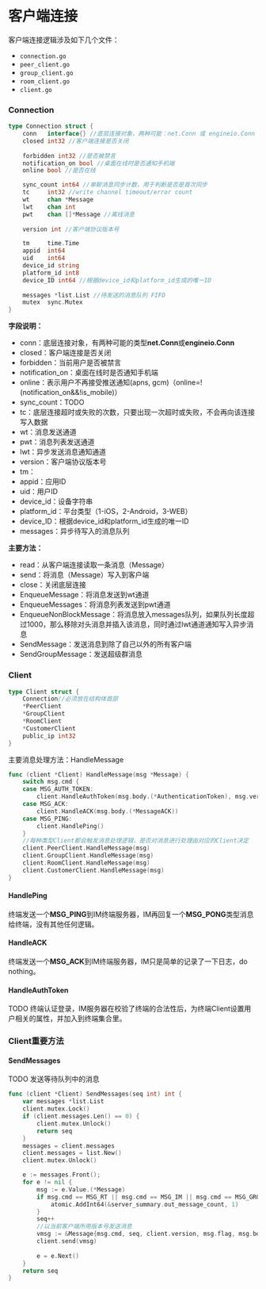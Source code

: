 # 客户端连接

客户端连接逻辑涉及如下几个文件：

- `connection.go`
- `peer_client.go`
- `group_client.go`
- `room_client.go`
- `client.go`

### Connection

```go
type Connection struct {
	conn   interface{} //底层连接对象，两种可能：net.Conn 或 engineio.Conn
	closed int32 //客户端连接是否关闭
	
	forbidden int32 //是否被禁言
	notification_on bool //桌面在线时是否通知手机端
	online bool //是否在线

	sync_count int64 //单聊消息同步计数，用于判断是否是首次同步
	tc     int32 //write channel timeout/error count
	wt     chan *Message
	lwt    chan int
	pwt    chan []*Message //离线消息
	
	version int //客户端协议版本号

	tm     time.Time
	appid  int64
	uid    int64
	device_id string
	platform_id int8
	device_ID int64 //根据device_id和platform_id生成的唯一ID
	
	messages *list.List //待发送的消息队列 FIFO
	mutex  sync.Mutex
}
```

**字段说明：**

- conn：底层连接对象，有两种可能的类型**net.Conn**或**engineio.Conn**
- closed：客户端连接是否关闭
- forbidden：当前用户是否被禁言
- notification_on：桌面在线时是否通知手机端
- online：表示用户不再接受推送通知(apns, gcm)（online=!(notification_on&&!is_mobile)）
- sync_count：TODO
- tc：底层连接超时或失败的次数，只要出现一次超时或失败，不会再向该连接写入数据
- wt：消息发送通道
- pwt：消息列表发送通道
- lwt：异步发送消息通知通道
- version：客户端协议版本号
- tm：
- appid：应用ID
- uid：用户ID
- device_id：设备字符串
- platform_id：平台类型（1-iOS，2-Android，3-WEB）
- device_ID：根据device_id和platform_id生成的唯一ID
- messages：异步待写入的消息队列

**主要方法：**

- read：从客户端连接读取一条消息（Message）
- send：将消息（Message）写入到客户端
- close：关闭底层连接
- EnqueueMessage：将消息发送到wt通道
- EnqueueMessages：将消息列表发送到pwt通道
- EnqueueNonBlockMessage：将消息放入messages队列，如果队列长度超过1000，那么移除对头消息并插入该消息，同时通过lwt通道通知写入异步消息
- SendMessage：发送消息到除了自己以外的所有客户端
- SendGroupMessage：发送超级群消息


### Client

```go
type Client struct {
	Connection//必须放在结构体首部
	*PeerClient
	*GroupClient
	*RoomClient
	*CustomerClient
	public_ip int32
}
```

主要消息处理方法：HandleMessage

```go
func (client *Client) HandleMessage(msg *Message) {
	switch msg.cmd {
	case MSG_AUTH_TOKEN:
		client.HandleAuthToken(msg.body.(*AuthenticationToken), msg.version)
	case MSG_ACK:
		client.HandleACK(msg.body.(*MessageACK))
	case MSG_PING:
		client.HandlePing()
	}
    //每种类型Client都会触发消息处理逻辑，是否对消息进行处理由对应的Client决定
	client.PeerClient.HandleMessage(msg)
	client.GroupClient.HandleMessage(msg)
	client.RoomClient.HandleMessage(msg)
	client.CustomerClient.HandleMessage(msg)
}
```

#### HandlePing

终端发送一个**MSG_PING**到IM终端服务器，IM再回复一个**MSG_PONG**类型消息给终端，没有其他任何逻辑。

#### HandleACK

终端发送一个**MSG_ACK**到IM终端服务器，IM只是简单的记录了一下日志，do nothing。

#### HandleAuthToken

TODO 终端认证登录，IM服务器在校验了终端的合法性后，为终端Client设置用户相关的属性，并加入到终端集合里。



### Client重要方法

#### SendMessages

TODO 发送等待队列中的消息

```go
func (client *Client) SendMessages(seq int) int {
	var messages *list.List
	client.mutex.Lock()
	if (client.messages.Len() == 0) {
		client.mutex.Unlock()		
		return seq
	}
	messages = client.messages
	client.messages = list.New()
	client.mutex.Unlock()

	e := messages.Front();	
	for e != nil {
		msg := e.Value.(*Message)
		if msg.cmd == MSG_RT || msg.cmd == MSG_IM || msg.cmd == MSG_GROUP_IM {
			atomic.AddInt64(&server_summary.out_message_count, 1)
		}
		seq++
		//以当前客户端所用版本号发送消息
		vmsg := &Message{msg.cmd, seq, client.version, msg.flag, msg.body}
		client.send(vmsg)
		
		e = e.Next()
	}
	return seq
}
```

